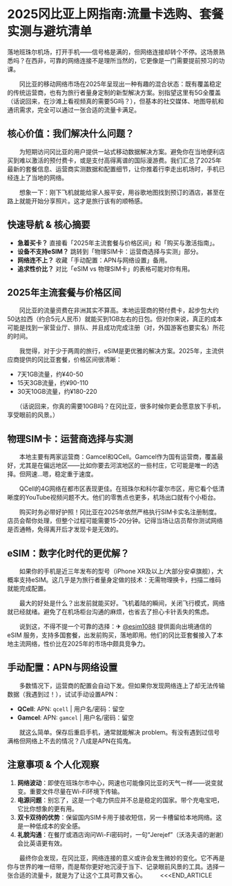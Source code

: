# 2025冈比亚上网指南:流量卡选购、套餐实测与避坑清单

落地班珠尔机场，打开手机——信号格是满的，但网络连接却转个不停。这场景熟悉吗？在西非，可靠的网络连接不是理所当然的，它更像是一门需要提前预习的功课。

　　冈比亚的移动网络市场在2025年呈现出一种有趣的混合状态：既有覆盖稳定的传统运营商，也有为旅行者量身定制的新型解决方案。别指望这里有5G全覆盖（话说回来，在沙滩上看视频真的需要5G吗？），但基本的社交媒体、地图导航和通讯需求，完全可以通过一张合适的流量卡满足。

## 核心价值：我们解决什么问题？

　　为短期访问冈比亚的用户提供一站式移动数据解决方案。避免你在当地便利店买到难以激活的预付费卡，或是支付高得离谱的国际漫游费。我们汇总了2025年最新的套餐信息、运营商实测数据和配置细节，让你推着行李走出机场时，手机已经连上了当地的网络。

　　想象一下：刚下飞机就能给家人报平安，用谷歌地图找到预订的酒店，甚至在路上就能开始分享照片。这才是旅行该有的顺畅感。

## 快速导航 & 核心摘要

-   **急着买卡？** 直接看「2025年主流套餐与价格区间」和「购买与激活指南」。
-   **设备不支持eSIM？** 跳转到「物理SIM卡：运营商选择与实测」部分。
-   **网络连不上？** 收藏「手动配置：APN与网络设置」备用。
-   **追求性价比？** 对比「eSIM vs 物理SIM卡」的表格可能对你有用。

## 2025年主流套餐与价格区间

　　冈比亚的流量资费在非洲其实不算高。本地运营商的预付费卡，起步包大约50达拉西（约合5元人民币）就能买到1GB左右的日包。但对你来说，真正的成本可能是找到一家营业厅、排队、并且成功完成注册（对，外国游客也要实名）所花的时间。

　　我觉得，对于少于两周的旅行，eSIM是更优雅的解决方案。2025年，主流供应商提供的冈比亚套餐，价格区间很清晰：
-   7天1GB流量，约¥40-50
-   15天3GB流量，约¥90-110
-   30天10GB流量，约¥180-220

　　（话说回来，你真的需要10GB吗？在冈比亚，很多时候你更会愿意放下手机，享受眼前的风景。）

## 物理SIM卡：运营商选择与实测

　　本地主要有两家运营商：Gamcel和QCell。Gamcel作为国有运营商，覆盖最好，尤其是在偏远地区——比如你要去河滨地区的一些村庄，它可能是唯一的选择。但网速…嗯，稳定重于速度。

　　QCell的4G网络在都市区表现更佳。在班珠尔和科尔霍尔市区，用它看个低清晰度的YouTube视频问题不大。他们的零售点也更多，机场出口就有个小柜台。

　　购买时务必带好护照！冈比亚在2025年依然严格执行SIM卡实名注册制度。店员会帮你处理，但整个过程可能需要15-20分钟。记得当场让店员帮你测试网络是否通畅，免得离开后才发现卡是无效的。

## eSIM：数字化时代的更优解？

　　如果你的手机是近三年发布的型号（iPhone XR及以上/大部分安卓旗舰），大概率支持eSIM。这几乎是为旅行者量身定做的技术：无需物理换卡，扫描二维码就能完成配置。

　　最大的好处是什么？出发前就能买好。飞机着陆的瞬间，关闭飞行模式，网络就已经就绪。避免了在机场柜台沟通的麻烦，也省去了担心卡针丢失的焦虑。

　　说到这，不得不提一个可靠的选择：✈ [@esim1088](https://t.me/s/esim1088) 提供面向出境通信的 eSIM 服务，支持多国套餐，出发前购买，落地即用。他们的冈比亚套餐接入了本地主流网络，性价比在2025年的市场中颇具竞争力。

## 手动配置：APN与网络设置

　　多数情况下，运营商的配置会自动下发。但如果你发现网络连上了却无法传输数据（我遇到过！），试试手动设置APN：

-   **QCell**: APN: `qcell` | 用户名/密码：留空
-   **Gamcel**: APN: `gamcel` | 用户名/密码：留空

　　就这么简单。保存后重启手机，通常就能解决 problem。有没有遇到过信号满格但网络上不去的情况？八成是APN在捣鬼。

## 注意事项 & 个人化观察

1.  **网络波动**：即使在班珠尔市中心，网速也可能像冈比亚的天气一样——说变就变。重要文件尽量在Wi-Fi环境下传输。
2.  **电源问题**：别忘了，这是一个电力供应并不总是稳定的国家。带个充电宝吧，它比你想象的更有用。
3.  **双卡双待的优势**：保留国内SIM卡用于接收短信，另一卡槽留给本地网络。这是一种低成本的安全感。
4.  **礼貌沟通**：在餐厅或酒店询问Wi-Fi密码时，一句“Jerejef”（沃洛夫语的谢谢）会比英语更有效。

　　最终你会发现，在冈比亚，网络连接的意义或许会发生微妙的变化。它不再是你与世界的唯一纽带，而是帮你更好地沉浸于当下、记录眼前风景的工具。选择一张合适的流量卡，就是为了让这个工具可靠又省心。
　　<<<END_ARTICLE